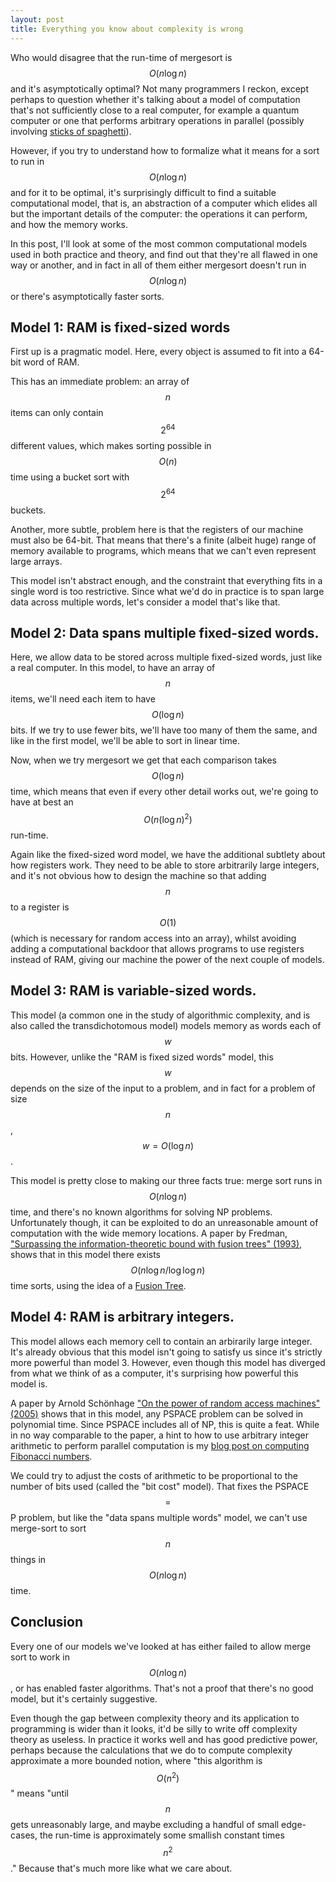 ```yaml
---
layout: post
title: Everything you know about complexity is wrong
---
```


Who would disagree that the run-time of mergesort is $$O(n\mathrm{log}\,n)$$ and it's asymptotically optimal?
Not many programmers I reckon, except perhaps to question whether it's talking about
a model of computation that's not sufficiently close to a real computer, for example a quantum
computer or one that performs arbitrary operations in parallel (possibly
involving [sticks of spaghetti][ref-spaghetti-sort]).

[ref-spaghetti-sort]: http://en.wikipedia.org/wiki/Spaghetti_sort

However, if you try to understand how to formalize what it means for a sort
to run in $$O(n\mathrm{log}\,n)$$ and for it to be optimal,
it's surprisingly difficult to find a suitable computational model, that is,
an abstraction of a computer which elides all but the important
details of the computer: the operations it can perform, and how the memory
works.

In this post, I'll look at some of
the most common computational models used in both practice and theory, and
find out that they're all flawed in one way or another, and in fact in all
of them either mergesort doesn't run in $$O(n\mathrm{log}\,n)$$ or there's
asymptotically faster sorts.

<!--more-->

Model 1: RAM is fixed-sized words
--------------

First up is a pragmatic model. Here, every object is assumed to fit into a 64-bit
word of RAM.

This has an immediate problem: an array of $$n$$ items can only contain $$2^{64}$$ different
values, which makes sorting possible in $$O(n)$$ time using a bucket sort with $$2^{64}$$ buckets.

Another, more subtle, problem here is that the registers of our machine must also be 64-bit. That means
that there's a finite (albeit huge) range of memory available to programs, which means that
we can't even represent large arrays.

This model isn't abstract enough, and the constraint that everything fits in a single word
is too restrictive. Since what we'd do in practice is to span large data across multiple
words, let's consider a model that's like that.

Model 2: Data spans multiple fixed-sized words.
--------------

Here, we allow data to be stored across multiple fixed-sized words, just like a real computer. In this model,
to have an array of $$n$$ items, we'll need each item to have $$O(\mathrm{log}\, n)$$ bits. If we try
to use fewer bits, we'll have too many of them the same, and like in the first model, we'll be able to
sort in linear time.

Now, when we try mergesort we get that each comparison takes $$O(\mathrm{log}\,n)$$ time,
which means that even if every other detail works out, we're going to have at best
an $$O(n(\mathrm{log}\,n)^2)$$ run-time.

Again like the fixed-sized word model, we have the additional subtlety about how registers work.
They need to be able to store arbitrarily large integers, and it's not obvious how to design the machine
so that adding $$n$$ to a register is $$O(1)$$ (which is necessary for random access into an array), whilst
avoiding adding a computational backdoor that allows programs to use registers instead of RAM, giving our
machine the power of the next couple of models.

Model 3: RAM is variable-sized words.
-------

This model (a common one in the study of algorithmic complexity, and is also called the transdichotomous
model) models memory as words each of
$$w$$ bits. However, unlike the "RAM is fixed sized words" model, this $$w$$ depends on the
size of the input to a problem, and
in fact for a problem of size $$n$$, $$w = O(\mathrm{log}\, n)$$.

This model is pretty close to making our three facts true: merge sort runs in $$O(n\mathrm{log}\,n)$$ time,
and there's no known algorithms for solving NP problems. Unfortunately though,
it can be exploited to do an unreasonable amount of computation with the
wide memory locations. A paper by Fredman,
["Surpassing the information-theoretic bound with fusion trees" (1993)][ref-fredman93],
shows that in this model there exists $$O(n\mathrm{log}\,n/\mathrm{log\,log}\,n)$$ time sorts,
using the idea of a [Fusion Tree][ref-fusion].

[ref-fredman93]: http://www.sciencedirect.com/science/article/pii/0022000093900404
[ref-fusion]: http://en.wikipedia.org/wiki/Fusion_tree


Model 4: RAM is arbitrary integers.
---------------

This model allows each memory cell to contain an arbirarily large integer.
It's already obvious that this model isn't going to satisfy us since it's strictly
more powerful than model 3. However, even though this model has diverged
from what we think of as a computer, it's surprising how powerful this model
is.

A paper by Arnold Schönhage ["On the power of random access machines" (2005)][ref-schoenhage2005]
shows that in this model, any PSPACE problem can be solved in polynomial time.
Since PSPACE includes all of NP, this is quite a feat. While in no way
comparable to the paper, a hint to how to use arbitrary integer arithmetic
to perform parallel computation is my
[blog post on computing Fibonacci numbers][ref-hankin2015].

[ref-hankin2015]: http://paulhankin.github.io/Fibonacci/
[ref-schoenhage2005]: http://link.springer.com/chapter/10.1007%2F3-540-09510-1_42

We could try to adjust the costs of arithmetic to be proportional to the number of bits used (called
the "bit cost" model). That fixes the PSPACE $$=$$ P problem, but like the
"data spans multiple words" model, we can't use merge-sort to sort $$n$$ things in $$O(n\mathrm{log}\,n)$$ time.

Conclusion
--------

Every one of our models we've looked at has either failed to allow merge sort
to work in $$O(n\mathrm{log}\,n)$$, or has enabled faster algorithms.
That's not a proof that there's no good model, but it's
certainly suggestive.

Even though the gap between complexity theory and its application to programming is
wider than it looks, it'd be silly to write off complexity theory as useless.
In practice it works well and has good predictive
power, perhaps because the calculations that
we do to compute complexity approximate a more bounded notion, where "this algorithm is
$$O(n^2)$$" means "until $$n$$ gets unreasonably large, and maybe excluding a handful of
small edge-cases, the run-time is approximately some smallish
constant times $$n^2$$." Because that's much more like what we care about.
